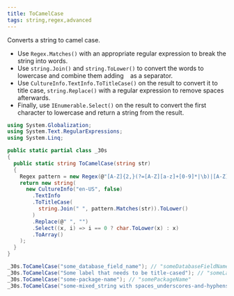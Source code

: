 ```yaml
---
title: ToCamelCase
tags: string,regex,advanced
---
```


Converts a string to camel case.

- Use `Regex.Matches()` with an appropriate regular expression to break the string into words.
- Use `string.Join()` and `string.ToLower()` to convert the words to lowercase and combine them adding ` ` as a separator.
- Use `CultureInfo.TextInfo.ToTitleCase()` on the result to convert it to title case, `string.Replace()` with a regular expression to remove spaces afterwards.
- Finally, use `IEnumerable.Select()` on the result to convert the first character to lowercase and return a string from the result.

```csharp
using System.Globalization;
using System.Text.RegularExpressions;
using System.Linq;

public static partial class _30s 
{
  public static string ToCamelCase(string str) 
  {
    Regex pattern = new Regex(@"[A-Z]{2,}(?=[A-Z][a-z]+[0-9]*|\b)|[A-Z]?[a-z]+[0-9]*|[A-Z]|[0-9]+");
    return new string(
      new CultureInfo("en-US", false)
        .TextInfo
        .ToTitleCase(
          string.Join(" ", pattern.Matches(str)).ToLower()
        )
        .Replace(@" ", "")
        .Select((x, i) => i == 0 ? char.ToLower(x) : x)
        .ToArray()
    );
  }
}
```

```csharp
_30s.ToCamelCase("some_database_field_name"); // "someDatabaseFieldName"
_30s.ToCamelCase("Some label that needs to be title-cased"); // "someLabelThatNeedsToBeCamelized"
_30s.ToCamelCase("some-package-name"); // "somePackageName"
_30s.ToCamelCase("some-mixed_string with spaces_underscores-and-hyphens"); // "someMixedStringWithSpacesUnderscoresAndHyphens"
```
